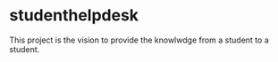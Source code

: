 # studenthelpdesk

This project is the vision to provide the knowlwdge from a student to a student.
